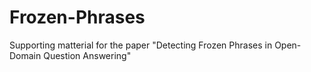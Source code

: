 # Frozen-Phrases
Supporting matterial for the paper "Detecting Frozen Phrases in Open-Domain Question Answering"
